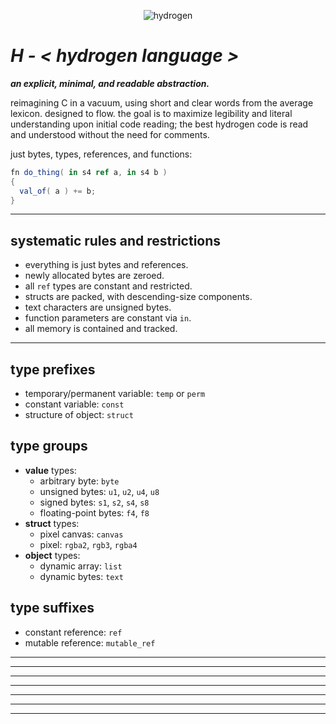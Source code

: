 <p align="center">
  <img src="https://github.com/user-attachments/assets/6b22f545-74ac-46b5-b72f-cb01910d9d65" alt="hydrogen">
</p>

# ***H*** *- < hydrogen language >*
***an explicit, minimal, and readable abstraction.***

reimagining C in a vacuum, using short and clear words from the average lexicon. designed to flow.
the goal is to maximize legibility and literal understanding upon initial code reading; the best hydrogen code is read and understood without the need for comments.

just bytes, types, references, and functions:
```c#
fn do_thing( in s4 ref a, in s4 b )
{
  val_of( a ) += b;
}
```
-------
## systematic rules and restrictions
- everything is just bytes and references.
- newly allocated bytes are zeroed.
- all `ref` types are constant and restricted.
- structs are packed, with descending-size components.
- text characters are unsigned bytes.
- function parameters are constant via `in`.
- all memory is contained and tracked.
-------
## type prefixes
- temporary/permanent variable: `temp` or `perm`
- constant variable: `const`
- structure of object: `struct`

## type groups
- **value** types:
  - arbitrary byte: `byte`
  - unsigned bytes: `u1`, `u2`, `u4`, `u8`
  - signed bytes: `s1`, `s2`, `s4`, `s8`
  - floating-point bytes: `f4`, `f8`
- **struct** types:
  - pixel canvas: `canvas`
  - pixel: `rgba2`, `rgb3`, `rgba4`
- **object** types:
  - dynamic array: `list`
  - dynamic bytes: `text`
 
## type suffixes
- constant reference: `ref`
- mutable reference: `mutable_ref`

-------
-------
-------
-------
-------
-------
-------
